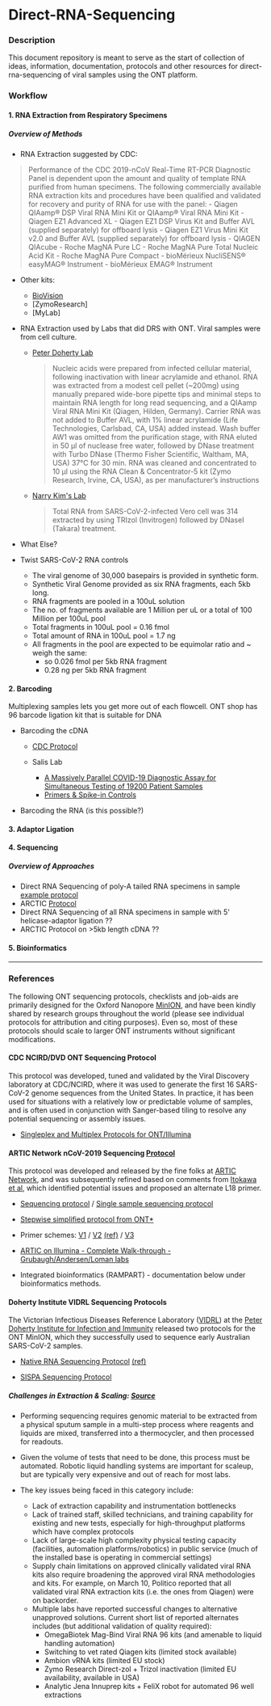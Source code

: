 # **Direct-RNA-Sequencing**

### Description
This document repository is meant to serve as the start of collection of ideas, information, documentation, protocols and other resources for direct-rna-sequencing of viral samples using the ONT platform.



### Workflow

#### 1. RNA Extraction from Respiratory Specimens

##### Overview of Methods
- RNA Extraction suggested by CDC:
> Performance of the CDC 2019-nCoV Real-Time RT-PCR Diagnostic Panel is dependent upon the amount and quality of template RNA purified from human specimens. The following commercially available RNA extraction kits and procedures have been qualified and validated for recovery and purity of RNA for use with the panel:
    - Qiagen QIAamp® DSP Viral RNA Mini Kit or QIAamp® Viral RNA Mini Kit
    - Qiagen EZ1 Advanced XL
    - Qiagen EZ1 DSP Virus Kit and Buffer AVL (supplied separately) for offboard lysis
    - Qiagen EZ1 Virus Mini Kit v2.0 and Buffer AVL (supplied separately) for offboard lysis
    - QIAGEN QIAcube
    - Roche MagNA Pure LC
    - Roche MagNA Pure Total Nucleic Acid Kit
    - Roche MagNA Pure Compact
    - bioMérieux NucliSENS® easyMAG® Instrument
    - bioMérieux EMAG® Instrument
    
- Other kits:
    - [BioVision](https://www.biovision.com/documentation/datasheets/K1462.pdf) 
    - [ZymoResearch] 
    - [MyLab]
      
- RNA Extraction used by Labs that did DRS with ONT. Viral samples were from cell culture.
    - [Peter Doherty Lab](https://github.com/helix-phoenix/SARS-CoV-2_Sequencing/tree/master/protocols/ONT-Native_RNA) 
      > Nucleic acids were prepared from infected cellular material, following inactivation with linear acrylamide and ethanol. RNA was extracted from a modest cell pellet (~200mg) using manually prepared wide-bore pipette tips and minimal steps to maintain RNA length for long read sequencing, and a QIAamp Viral RNA Mini Kit (Qiagen, Hilden, Germany). Carrier RNA was not added to Buffer AVL, with 1% linear acrylamide (Life Technologies, Carlsbad, CA, USA) added instead. Wash buffer AW1 was omitted from the purification stage, with RNA eluted in 50 μl of nuclease free water, followed by DNase treatment with Turbo DNase (Thermo Fisher Scientific, Waltham, MA, USA) 37°C for 30 min. RNA was cleaned and concentrated to 10 μl using the RNA Clean & Concentrator-5 kit (Zymo Research, Irvine, CA, USA), as per manufacturer’s instructions
    - [Narry Kim's Lab](https://www.biorxiv.org/content/10.1101/2020.03.12.988865v2.full.pdf)
      > Total RNA from SARS-CoV-2-infected Vero cell was 314 extracted by using TRIzol (Invitrogen) followed by DNaseI (Takara) treatment. 
    
 - What Else?  
 
 - Twist SARS-CoV-2 RNA controls
    - The viral genome of 30,000 basepairs is provided in synthetic form.
    - Synthetic Viral Genome provided as six RNA fragments, each 5kb long.
    - RNA fragments are pooled in a 100uL solution 
    - The no. of fragments available are 1 Million per uL or a total of 100 Million per 100uL pool
    - Total fragments in 100uL pool = 0.16 fmol 
    - Total amount of RNA in 100uL pool = 1.7 ng 
    - All fragments in the pool are expected to be equimolar ratio and ~ weigh the same: 
        - so 0.026 fmol per 5kb RNA fragment
        - 0.28 ng per 5kb RNA fragment

#### 2. Barcoding 

Multiplexing samples lets you get more out of each flowcell. ONT shop has 96 barcode ligation kit that is suitable for DNA

  - Barcoding the cDNA 
    - [CDC Protocol](https://github.com/helix-phoenix/SARS-CoV-2_Sequencing/blob/master/protocols/CDC-Comprehensive/CDC_SARS-CoV-2_Sequencing_200325-2.pdf)
    
    - Salis Lab 
      - [A Massively Parallel COVID-19 Diagnostic Assay for Simultaneous Testing of 19200 Patient Samples](https://t.co/x2c2v8uvw3?amp=1) 
      - [Primers & Spike-in Controls](https://t.co/9cWzQrfz5P?amp=1)
      
  - Barcoding the RNA (is this possible?)
 
#### 3. Adaptor Ligation
#### 4. Sequencing
##### Overview of Approaches
   - Direct RNA Sequencing of poly-A tailed RNA specimens in sample [example protocol](https://github.com/helix-phoenix/SARS-CoV-2_Sequencing/tree/master/protocols/ONT-Native_RNA)
   - ARCTIC [Protocol](https://artic.network/ncov-2019)
   - Direct RNA Sequencing of all RNA specimens in sample with 5' helicase-adaptor ligation ??
   - ARCTIC Protocol on >5kb length cDNA ??

#### 5. Bioinformatics
  
 
  








--------------------------------------










### References

The following ONT sequencing protocols, checklists and job-aids are primarily designed for the Oxford Nanopore [MinION](https://nanoporetech.com/products/minion), and have been kindly shared by research groups throughout the world (please see individual protocols for attribution and citing purposes). Even so, most of these protocols should scale to larger ONT instruments without significant modifications.

#### CDC NCIRD/DVD ONT Sequencing Protocol
This protocol was developed, tuned and validated by the Viral Discovery laboratory at CDC/NCIRD, where it was used to generate the first 16 SARS-CoV-2 genome sequences from the United States. In practice, it has been used for situations with a relatively low or predictable volume of samples, and is often used in conjunction with Sanger-based tiling to resolve any potential sequencing or assembly issues.
- [Singleplex and Multiplex Protocols for ONT/Illumina](./protocols/CDC-Comprehensive)

#### ARTIC Network nCoV-2019 Sequencing [Protocol](https://artic.network/ncov-2019)
This protocol was developed and released by the fine folks at [ARTIC Network](https://artic.network), and was subsequently refined based on comments from [Itokawa et al](https://www.biorxiv.org/content/10.1101/2020.03.10.985150v1.full.pdf), which identified potential issues and proposed an alternate L18 primer.

- [Sequencing protocol](https://www.protocols.io/view/ncov-2019-sequencing-protocol-bbmuik6w) / [Single sample sequencing protocol](https://www.protocols.io/view/ncov-2019-sequencing-protocol-single-sample-bdbfi2jn)

- [Stepwise simplified protocol from ONT*](./protocols/ONT-COVID-19_Tiling)

- Primer schemes: [V1](https://github.com/artic-network/artic-ncov2019/tree/master/primer_schemes/nCoV-2019/V1) / [V2](https://github.com/artic-network/artic-ncov2019/tree/master/primer_schemes/nCoV-2019/V2) [(ref)](https://www.biorxiv.org/content/10.1101/2020.03.10.985150v1.full.pdf) / [V3](https://github.com/artic-network/artic-ncov2019/tree/master/primer_schemes/nCoV-2019/V3)

- [ARTIC on Illumina - Complete Walk-through - Grubaugh/Andersen/Loman labs](https://docs.google.com/document/d/1PilT4w5jHO-ROsE8TL5WBGa0wSCdTHAsNl1LIOYiTgk/mobilebasic)

- Integrated bioinformatics (RAMPART) - documentation below under bioinformatics methods.

#### Doherty Institute VIDRL Sequencing Protocols
The Victorian Infectious Diseases Reference Laboratory ([VIDRL](https://www.vidrl.org.au/)) at the [Peter Doherty Institute for Infection and Immunity](https://www.doherty.edu.au/) released two protocols for the ONT MinION, which they successfully used to sequence early Australian SARS-CoV-2 samples.
- [Native RNA Sequencing Protocol](./protocols/ONT-Native_RNA) [(ref)](https://www.biorxiv.org/content/10.1101/2020.03.05.976167v1.full.pdf)

- [SISPA Sequencing Protocol](./protocols/ONT-SISPA)


##### Challenges in Extraction & Scaling: [Source](https://docs.google.com/document/d/1ra3L84yKwz3TU1xdRgDMQU3A0ZCGZmljeyqCI179KtQ/edit)
- Performing sequencing requires genomic material to be extracted from a physical sputum sample in a multi-step process where reagents and liquids are mixed, transferred into a thermocycler, and then processed for readouts. 

- Given the volume of tests that need to be done, this process must be automated. Robotic liquid handling systems are important for scaleup, but are typically very expensive and out of reach for most labs. 

- The key issues being faced in this category include:
  - Lack of extraction capability and instrumentation bottlenecks
  - Lack of trained staff, skilled technicians, and training capability for existing and new tests, especially for high-throughput platforms which have complex protocols
  - Lack of large-scale high complexity physical testing capacity (facilities, automation platforms/robotics) in public service (much of the installed base is operating in commercial settings)
  - Supply chain limitations on approved clinically validated viral RNA kits also require broadening the approved viral RNA methodologies and kits. For example, on March 10, Politico reported that all validated viral RNA extraction kits (i.e. the ones from Qiagen) were on backorder.
  - Multiple labs have reported successful changes to alternative unapproved solutions. Current short list of reported alternates includes (but additional validation of quality required):
    - OmegaBiotek Mag-Bind Viral RNA 96 kits (and amenable to liquid handling automation)
    - Switching to vet rated Qiagen kits (limited stock available)
    - Ambion vRNA kits (limited EU stock)
    - Zymo Research Direct-zol + Trizol inactivation (limited EU availability, available in USA)
    - Analytic Jena Innuprep kits + FeliX robot for automated 96 well extractions



